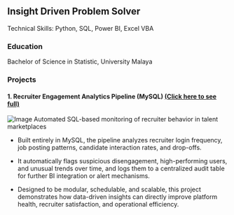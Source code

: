 ## Insight Driven Problem Solver 

Technical Skills: Python, SQL, Power BI, Excel VBA

### Education
Bachelor of Science in Statistic, University Malaya

### Projects
#### 1. Recruiter Engagement Analytics Pipeline (MySQL) [(Click here to see full)](https://github.com/shanurwan/Recruiter-Analytic-SQL)
![Image](https://github.com/user-attachments/assets/49964470-e28b-403d-9549-2917819561e3)
Automated SQL-based monitoring of recruiter behavior in talent marketplaces

- Built entirely in MySQL, the pipeline analyzes recruiter login frequency, job posting patterns, candidate interaction rates, and drop-offs.

- It automatically flags suspicious disengagement, high-performing users, and unusual trends over time, and logs them to a centralized audit table for further BI integration or alert mechanisms.

- Designed to be modular, schedulable, and scalable, this project demonstrates how data-driven insights can directly improve platform health, recruiter satisfaction, and operational efficiency.
